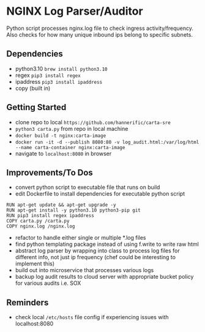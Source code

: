 # NGINX Log Parser/Auditor

Python script processes nginx.log file to check ingress activity/frequency. 
Also checks for how many unique inbound ips belong to specific subnets. 

## Dependencies
- python3.10 `brew install python3.10`
- regex `pip3 install regex`
- ipaddress `pip3 install ipaddress`
- copy (built in)

## Getting Started
- clone repo to local `https://github.com/hannerific/carta-sre`
- `python3 carta.py` from repo in local machine
- `docker build -t nginx:carta-image`
- `docker run -it -d --publish 8080:80 -v log_audit.html:/var/log/html --name carta-container nginx:carta-image`
- navigate to `localhost:8080` in browser

## Improvements/To Dos
- convert python script to executable file that runs on build
- edit Dockerfile to install dependencies for executable python script
```
RUN apt-get update && apt-get upgrade -y 
RUN apt-get install -y python3.10 python3-pip git
RUN pip3 install regex ipaddress
COPY carta.py /carta.py
COPY nginx.log /nginx.log
```    
- refactor to handle either single or multiple *.log files
- find python templating package instead of using f.write to write raw html
- abstract log parser by wrapping into class to process log files for different info, not just ip frequency (chef could be interesting to implement this)
- build out into microservice that processes various logs 
- backup log audit results to cloud server with appropriate bucket policy for various audits i.e. SOX

## Reminders
- check local `/etc/hosts` file config if experiencing issues with localhost:8080 
